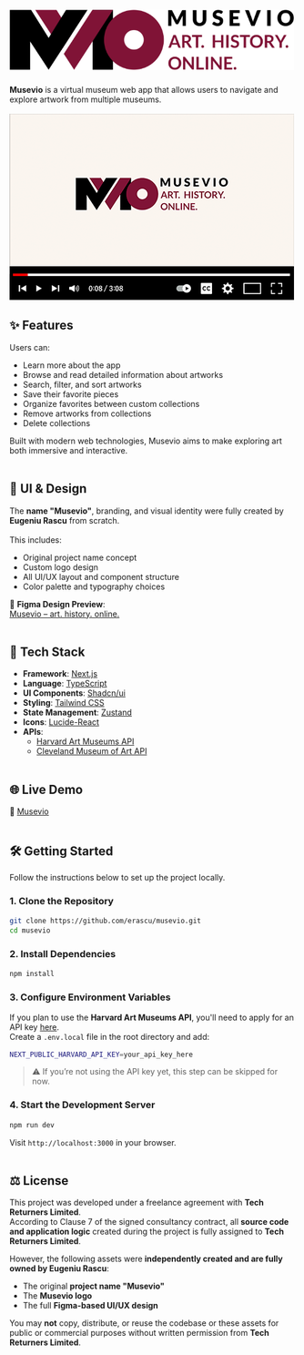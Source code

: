 # <img src="https://raw.githubusercontent.com/erascu/musevio/refs/heads/main/public/logo.png" width="500">

**Musevio** is a virtual museum web app that allows users to navigate and explore artwork from multiple museums.</br></br>
[![Musevio – Virtual Art Gallery Web App Walkthrough](https://github.com/erascu/musevio/blob/main/public/youtube.png)](https://youtu.be/FP_KneqBrfo "Musevio – Virtual Art Gallery Web App Walkthrough")

## ✨ Features

Users can:

- Learn more about the app
- Browse and read detailed information about artworks
- Search, filter, and sort artworks
- Save their favorite pieces
- Organize favorites between custom collections
- Remove artworks from collections
- Delete collections

Built with modern web technologies, Musevio aims to make exploring art both immersive and interactive.</br></br>

## 🎨 UI & Design

The **name "Musevio"**, branding, and visual identity were fully created by **Eugeniu Rascu** from scratch.</br>
</br>
This includes:

- Original project name concept
- Custom logo design
- All UI/UX layout and component structure
- Color palette and typography choices

📐 **Figma Design Preview**:  
[Musevio – art. history. online.](https://www.figma.com/design/EGoxFumm0bbWL15DrG1PyT/Musevio-%C2%A9-Eugeniu-Rascu-2025)</br></br>

## 🚀 Tech Stack

- **Framework**: [Next.js](https://nextjs.org/)
- **Language**: [TypeScript](https://www.typescriptlang.org/)
- **UI Components**: [Shadcn/ui](https://ui.shadcn.com/)
- **Styling**: [Tailwind CSS](https://tailwindcss.com/)
- **State Management**: [Zustand](https://zustand-demo.pmnd.rs/)
- **Icons**: [Lucide-React](https://lucide.dev/)
- **APIs**:
  - [Harvard Art Museums API](https://github.com/harvardartmuseums/api-docs)
  - [Cleveland Museum of Art API](https://openaccess-api.clevelandart.org/)</br></br>

## 🌐 Live Demo

🔗 [Musevio](https://musevio.vercel.app)</br></br>

## 🛠️ Getting Started

Follow the instructions below to set up the project locally.

### 1. Clone the Repository

```bash
git clone https://github.com/erascu/musevio.git
cd musevio
```

### 2. Install Dependencies

```bash
npm install
```

### 3. Configure Environment Variables

If you plan to use the **Harvard Art Museums API**, you'll need to apply for an API key [here](https://docs.google.com/forms/d/e/1FAIpQLSfkmEBqH76HLMMiCC-GPPnhcvHC9aJS86E32dOd0Z8MpY2rvQ/viewform).</br>
Create a `.env.local` file in the root directory and add:

```bash
NEXT_PUBLIC_HARVARD_API_KEY=your_api_key_here
```

> ⚠️ If you’re not using the API key yet, this step can be skipped for now.

### 4. Start the Development Server

```bash
npm run dev
```

Visit `http://localhost:3000` in your browser.</br></br>

## ⚖️ License

This project was developed under a freelance agreement with **Tech Returners Limited**.  
According to Clause 7 of the signed consultancy contract, all **source code and application logic** created during the project is fully assigned to **Tech Returners Limited**.

However, the following assets were **independently created and are fully owned by Eugeniu Rascu**:

- The original **project name "Musevio"**
- The **Musevio logo**
- The full **Figma-based UI/UX design**

You may **not** copy, distribute, or reuse the codebase or these assets for public or commercial purposes without written permission from **Tech Returners Limited**.
